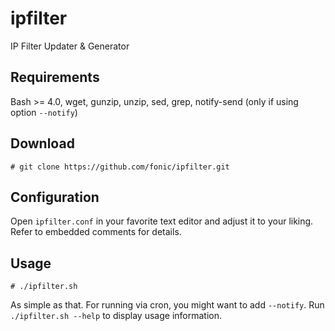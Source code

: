 # ipfilter
IP Filter Updater &amp; Generator
## Requirements
Bash >= 4.0, wget, gunzip, unzip, sed, grep, notify-send (only if using option `--notify`)
## Download
```
# git clone https://github.com/fonic/ipfilter.git
```
## Configuration
Open `ipfilter.conf` in your favorite text editor and adjust it to your liking. Refer to embedded comments for details.
## Usage
```
# ./ipfilter.sh
```
As simple as that. For running via cron, you might want to add `--notify`. Run `./ipfilter.sh --help` to display usage information.
